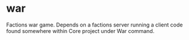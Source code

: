 # war

Factions war game. Depends on a factions server running a client code found somewhere within Core project under War command.
